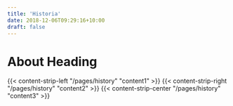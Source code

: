 ```yaml
---
title: 'Historia'
date: 2018-12-06T09:29:16+10:00
draft: false
---
```


# About Heading

{{< content-strip-left "/pages/history" "content1" >}}
{{< content-strip-right "/pages/history" "content2" >}}
{{< content-strip-center "/pages/history" "content3" >}}
